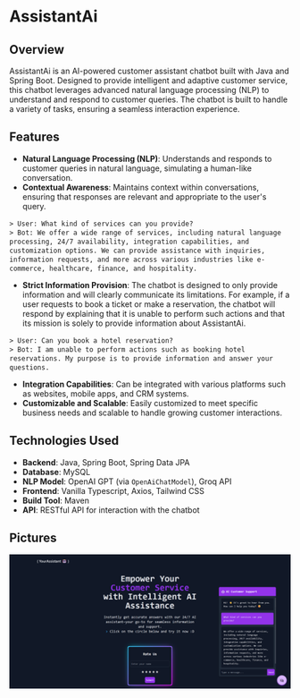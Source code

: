 # AssistantAi

## Overview

AssistantAi is an AI-powered customer assistant chatbot built with Java and Spring Boot. Designed to provide intelligent and adaptive customer service, this chatbot leverages advanced natural language processing (NLP) to understand and respond to customer queries. The chatbot is built to handle a variety of tasks, ensuring a seamless interaction experience.

## Features

- **Natural Language Processing (NLP)**: Understands and responds to customer queries in natural language, simulating a human-like conversation.
- **Contextual Awareness**: Maintains context within conversations, ensuring that responses are relevant and appropriate to the user's query.

```
> User: What kind of services can you provide?
> Bot: We offer a wide range of services, including natural language processing, 24/7 availability, integration capabilities, and customization options. We can provide assistance with inquiries, information requests, and more across various industries like e-commerce, healthcare, finance, and hospitality.
```

- **Strict Information Provision**: The chatbot is designed to only provide information and will clearly communicate its limitations. For example, if a user requests to book a ticket or make a reservation, the chatbot will respond by explaining that it is unable to perform such actions and that its mission is solely to provide information about AssistantAi.

```
> User: Can you book a hotel reservation?
> Bot: I am unable to perform actions such as booking hotel reservations. My purpose is to provide information and answer your questions.
```

- **Integration Capabilities**: Can be integrated with various platforms such as websites, mobile apps, and CRM systems.
- **Customizable and Scalable**: Easily customized to meet specific business needs and scalable to handle growing customer interactions.

## Technologies Used

- **Backend**: Java, Spring Boot, Spring Data JPA
- **Database**: MySQL
- **NLP Model**: OpenAI GPT (via `OpenAiChatModel`), Groq API
- **Frontend**: Vanilla Typescript, Axios, Tailwind CSS
- **Build Tool**: Maven
- **API**: RESTful API for interaction with the chatbot

## Pictures

![page](./picture.png)
